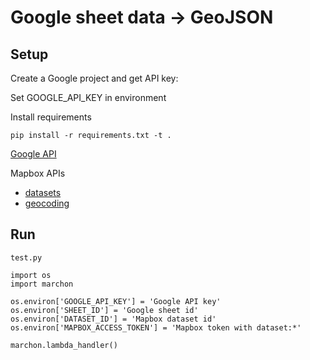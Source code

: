 # Google sheet data -> GeoJSON

## Setup

Create a Google project and get API key:

Set GOOGLE_API_KEY in environment

Install requirements

    pip install -r requirements.txt -t .

[Google API](https://developers.google.com/sheets/api/quickstart/python)

Mapbox APIs
  - [datasets](https://github.com/mapbox/mapbox-sdk-py/blob/master/docs/datasets.md#datasets)
  - [geocoding](https://github.com/mapbox/mapbox-sdk-py/blob/master/docs/geocoding.md#geocoding)


## Run

`test.py`

    import os
    import marchon

    os.environ['GOOGLE_API_KEY'] = 'Google API key'
    os.environ['SHEET_ID'] = 'Google sheet id'
    os.environ['DATASET_ID'] = 'Mapbox dataset id'
    os.environ['MAPBOX_ACCESS_TOKEN'] = 'Mapbox token with dataset:*'

    marchon.lambda_handler()
